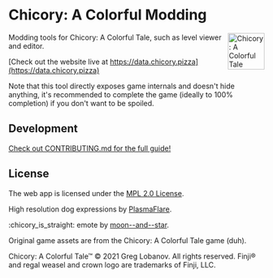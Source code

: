 # Chicory: A Colorful Modding

<img alt="Chicory: A Colorful Tale game logo" align="right" src="./src/icon144.png" width="72" />

Modding tools for Chicory: A Colorful Tale, such as level viewer and editor.

[Check out the website live at https://data.chicory.pizza](https://data.chicory.pizza)

Note that this tool directly exposes game internals and doesn't hide anything, it's recommended to complete the game (ideally to 100% completion) if you don't want to be spoiled.

## Development

[Check out CONTRIBUTING.md for the full guide!](https://github.com/chicory-pizza/chicory-data/blob/master/CONTRIBUTING.md)

## License

The web app is licensed under the [MPL 2.0 License](https://www.mozilla.org/en-US/MPL/2.0/).

High resolution dog expressions by [PlasmaFlare](https://github.com/PlasmaFlare).

:chicory_is_straight: emote by [moon--and--star](https://moon--and--star.tumblr.com).

Original game assets are from the Chicory: A Colorful Tale game (duh).

Chicory: A Colorful Tale™ © 2021 Greg Lobanov. All rights reserved. Finji® and regal weasel and crown logo are trademarks of Finji, LLC.
